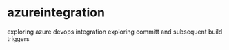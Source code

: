 # azureintegration
exploring azure devops integration
exploring committ and subsequent build triggers
